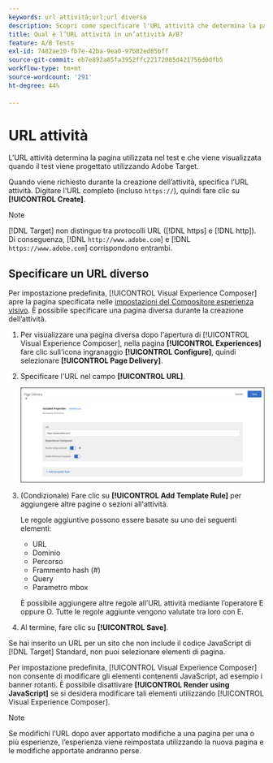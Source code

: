 ```yaml
---
keywords: url attività;url;url diverso
description: Scopri come specificare l'URL attività che determina la pagina utilizzata nel test e che viene visualizzata quando il test è progettato utilizzando  [!DNL Adobe Target].
title: Qual è l’URL attività in un’attività A/B?
feature: A/B Tests
exl-id: 7482ae10-fb7e-42ba-9ea0-97b82ed85bff
source-git-commit: eb7e892a85fa3952ffc22172085d421756d0dfb5
workflow-type: tm+mt
source-wordcount: '291'
ht-degree: 44%

---
```


# URL attività

L’URL attività determina la pagina utilizzata nel test e che viene visualizzata quando il test viene progettato utilizzando Adobe Target.

Quando viene richiesto durante la creazione dell’attività, specifica l’URL attività. Digitare l&#39;URL completo (incluso `https://`), quindi fare clic su **[!UICONTROL Create]**.

>[!NOTE]
>
>[!DNL Target] non distingue tra protocolli URL ([!DNL https] e [!DNL http]). Di conseguenza, [!DNL `http://www.adobe.com`] e [!DNL `https://www.adobe.com`] corrispondono entrambi.

## Specificare un URL diverso

Per impostazione predefinita, [!UICONTROL Visual Experience Composer] apre la pagina specificata nelle [impostazioni del Compositore esperienza visivo](/help/main/administrating-target/visual-experience-composer-set-up.md). È possibile specificare una pagina diversa durante la creazione dell’attività.

1. Per visualizzare una pagina diversa dopo l&#39;apertura di [!UICONTROL Visual Experience Composer], nella pagina **[!UICONTROL Experiences]** fare clic sull&#39;icona ingranaggio **[!UICONTROL Configure]**, quindi selezionare **[!UICONTROL Page Delivery]**.

1. Specificare l&#39;URL nel campo **[!UICONTROL URL]**.

   ![Finestra di dialogo Consegna pagine](/help/main/c-activities/t-test-ab/t-test-create-ab/assets/url-config-new.png)

1. (Condizionale) Fare clic su **[!UICONTROL Add Template Rule]** per aggiungere altre pagine o sezioni all&#39;attività.

   Le regole aggiuntive possono essere basate su uno dei seguenti elementi:

   * URL
   * Dominio
   * Percorso
   * Frammento hash (#)
   * Query
   * Parametro mbox

   È possibile aggiungere altre regole all’URL attività mediante l’operatore E oppure O. Tutte le regole aggiunte vengono valutate tra loro con E.

1. Al termine, fare clic su **[!UICONTROL Save]**.

Se hai inserito un URL per un sito che non include il codice JavaScript di [!DNL Target] Standard, non puoi selezionare elementi di pagina.

Per impostazione predefinita, [!UICONTROL Visual Experience Composer] non consente di modificare gli elementi contenenti JavaScript, ad esempio i banner rotanti. È possibile disattivare **[!UICONTROL Render using JavaScript]** se si desidera modificare tali elementi utilizzando [!UICONTROL Visual Experience Composer].

>[!NOTE]
>
>Se modifichi l’URL dopo aver apportato modifiche a una pagina per una o più esperienze, l’esperienza viene reimpostata utilizzando la nuova pagina e le modifiche apportate andranno perse.
